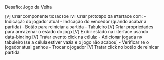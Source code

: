 Desafio: Jogo da Velha

[v] Criar componente ticTacToe
[V] Criar protótipo da interface com:
    - Indicação do jogador atual
    - Indicação do vencedor (quando acabar a partida)
    - Botão para reiniciar a partida
    - Tabuleiro
[V] Criar propriedades para armazenar o estado do jogo
[V] Exibir estado na interface usando data-binding
[V] Tratar evento click na célula:
    - Adicionar jogada no tabuleiro (se a célula estiver vazia e o jogo não acabou)
    - Verificar se o jogador atual ganhou
    - Trocar o jogador
[V] Tratar click no botão de reinicar partida 




